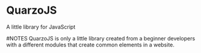 # QuarzoJS
A little library for JavaScript

#NOTES
QuarzoJS is only a little library created from a beginner developers with a different modules that create common elements in a website. 
